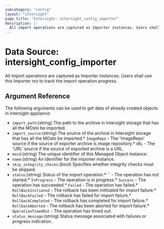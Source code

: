 ```yaml
---
subcategory: "config"
layout: "intersight"
page_title: "Intersight: intersight_config_importer"
description: |-
  All import operations are captured as Importer instances. Users shall use this Importer mo to track the import operation progress.
---
```


# Data Source: intersight_config_importer
All import operations are captured as Importer instances. Users shall use this Importer mo to track the import operation progress.
## Argument Reference
The following arguments can be used to get data of already created objects in Intersight appliance:
* `import_path`:(string) The path to the archive in Intersight storage that has all the MOsto be imported. 
* `import_source`:(string) The source of the archive in Intersight storage that has all the MOsto be imported.* `ImageRepo` - The 'ImageRepo' source if the source of exporter archive is image repository.* `URL` - The 'URL' source if the source of exported archive is a URL. 
* `moid`:(string) The unique identifier of this Managed Object instance. 
* `name`:(string) An identifier for the importer instance. 
* `skip_integrity_checks`:(bool) Specifies whether integrity checks must be skipped. 
* `status`:(string) Status of the import operation.* `` - The operation has not started.* `InProgress` - The operation is in progress.* `Success` - The operation has succeeded.* `Failed` - The operation has failed.* `RollBackInitiated` - The rollback has been inititiated for import failure.* `RollBackFailed` - The rollback has failed for import failure.* `RollbackCompleted` - The rollback has completed for import failure.* `RollbackAborted` - The rollback has been aborted for import failure.* `OperationTimedOut` - The operation has timed out. 
* `status_message`:(string) Status message associated with failures or progress indication. 

